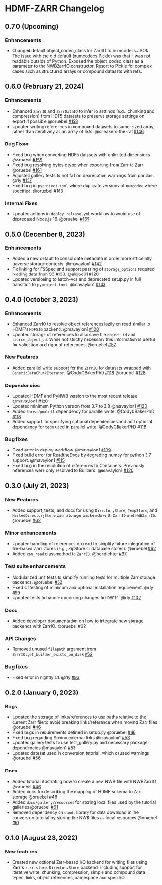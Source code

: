 # HDMF-ZARR Changelog

## 0.7.0 (Upcoming)

### Enhancements

* Changed default object_codec_class for ZarrIO to numcodecs.JSON. The issue with the old default (numcodecs.Pickle) was that it was not readable outside of Python. Exposed the object_codec_class as a parameter to the NWBZarrIO constructor. Resort to Pickle for complex cases such as structured arrays or compound datasets with refs.

## 0.6.0 (February 21, 2024)

### Enhancements
* Enhanced `ZarrIO` and `ZarrDataIO` to infer io settings (e.g., chunking and compression) from HDF5 datasets to preserve storage settings on export if possible @oruebel [#153](https://github.com/hdmf-dev/hdmf-zarr/pull/153)
* Updated writing references in compound datasets to same-sized array, rather than iteratively as an array of lists. @sneakers-the-rat [#146](https://github.com/hdmf-dev/hdmf-zarr/pull/146)

### Bug Fixes
* Fixed bug when converting HDF5 datasets with unlimited dimensions @oruebel [#155](https://github.com/hdmf-dev/hdmf-zarr/pull/155)
* Fixed bug resolving bytes dtype when exporting from Zarr to Zarr @oruebel [#161](https://github.com/hdmf-dev/hdmf-zarr/pull/161)
* Adjusted gallery tests to not fail on deprecation warnings from pandas. @rly [#157](https://github.com/hdmf-dev/hdmf-zarr/pull/157)
* Fixed bug in `pyproject.toml` where duplicate versions of `numcodec` where specified. @oruebel [#163](https://github.com/hdmf-dev/hdmf-zarr/pull/163)

### Internal Fixes
* Updated actions in `deploy_release.yml` workflow to avoid use of deprecated Node.js 16. @oruebel [#165](https://github.com/hdmf-dev/hdmf-zarr/pull/165)


## 0.5.0 (December 8, 2023)

### Enhancements
* Added a new default to consolidate metadata in order more efficeintly traverse storage contents. @mavaylon1 [#142](https://github.com/hdmf-dev/hdmf-zarr/pull/142)
* Fix linking for FSSpec and support passing of `storage_options` required reading data from S3 #138. @alejoe91 [#120](https://github.com/hdmf-dev/hdmf-zarr/pull/138)
* Updated versioning to hatch-vcs and deprecated setup.py in full transition to `pyproject.toml`. @mavaylon1 [#143](https://github.com/hdmf-dev/hdmf-zarr/pull/143)

## 0.4.0 (October 3, 2023)

### Enhancements
* Enhanced ZarrIO to resolve object references lazily on read similar to HDMF's `HDF5IO` backend. @mavaylon1 [#120](https://github.com/hdmf-dev/hdmf-zarr/pull/120)
* Updated storage of references to also save the ``object_id`` and ``source_object_id``. While not strictly necessary this information is useful for validation and rigor of references. @oruebel [#57](https://github.com/hdmf-dev/hdmf-zarr/pull/57)

### New Features
* Added parallel write support for the ``ZarrIO`` for datasets wrapped with ``GenericDataChunkIterator``. @CodyCBakerPhD [#118](https://github.com/hdmf-dev/hdmf-zarr/pull/118) @oruebel [#128](https://github.com/hdmf-dev/hdmf-zarr/pull/128)

### Dependencies
* Updated HDMF and PyNWB version to the most recent release @mavaylon1 [#120](https://github.com/hdmf-dev/hdmf-zarr/pull/120)
* Updated minimum Python version from 3.7 to 3.8 @mavaylon1 [#120](https://github.com/hdmf-dev/hdmf-zarr/pull/120)
* Added ``threadpoolctl`` dependency for parallel write. @CodyCBakerPhD [#118](https://github.com/hdmf-dev/hdmf-zarr/pull/118)
* Added support for specifying optional dependencies and add optional dependency for ``tqdm`` used in parallel write. @CodyCBakerPhD [#118](https://github.com/hdmf-dev/hdmf-zarr/pull/118)

### Bug fixes
* Fixed error in deploy workflow. @mavaylon1 [#109](https://github.com/hdmf-dev/hdmf-zarr/pull/109)
* Fixed build error for ReadtheDocs by degrading numpy for python 3.7 support. @mavaylon1 [#115](https://github.com/hdmf-dev/hdmf-zarr/pull/115)
* Fixed bug in the resolution of references to Containers. Previously references were only resolved to Builders. @mavaylon1 [#120](https://github.com/hdmf-dev/hdmf-zarr/pull/120)


## 0.3.0 (July 21, 2023)

### New Features
* Added support, tests, and docs for using ``DirectoryStore``, ``TempStore``, and
  ``NestedDirectoryStore`` Zarr storage backends with ``ZarrIO`` and ``NWBZarrIO``.
  @oruebel [#62](https://github.com/hdmf-dev/hdmf-zarr/pull/62)

### Minor enhancements
* Updated handling of references on read to simplify future integration of file-based Zarr
  stores (e.g., ZipStore or database stores). @oruebel [#62](https://github.com/hdmf-dev/hdmf-zarr/pull/62)
* Added ``can_read`` classmethod to ``ZarrIO``. @bendichter [#97](https://github.com/hdmf-dev/hdmf-zarr/pull/97)

### Test suite enhancements
* Modularized unit tests to simplify running tests for multiple Zarr storage backends.
  @oruebel [#62](https://github.com/hdmf-dev/hdmf-zarr/pull/62)
* Fixed CI testing of minimum and optional installation requirement. @rly
  [#99](https://github.com/hdmf-dev/hdmf-zarr/pull/99)
* Updated tests to handle upcoming changes to ``HDMFIO``. @rly
  [#102](https://github.com/hdmf-dev/hdmf-zarr/pull/102)


### Docs
* Added developer documentation on how to integrate new storage backends with ZarrIO. @oruebel
  [#62](https://github.com/hdmf-dev/hdmf-zarr/pull/62)

### API Changes
* Removed unused ``filepath`` argument from ``ZarrIO.get_builder_exists_on_disk`` [#62](https://github.com/hdmf-dev/hdmf-zarr/pull/62)

### Bug fixes
* Fixed error in nightly CI. @rly [#93](https://github.com/hdmf-dev/hdmf-zarr/pull/93)

## 0.2.0 (January 6, 2023)

### Bugs
* Updated the storage of links/references to use paths relative to the current Zarr file to avoid breaking
  links/reference when moving Zarr files @oruebel [#46](https://github.com/hdmf-dev/hdmf-zarr/pull/46)
* Fixed bugs in requirements defined in setup.py @oruebel [#46](https://github.com/hdmf-dev/hdmf-zarr/pull/46)
* Fixed bug regarding Sphinx external links @mavaylon1 [#53](https://github.com/hdmf-dev/hdmf-zarr/pull/53)
* Updated gallery tests to use test_gallery.py and necessary package dependencies
  @mavaylon1 [#53](https://github.com/hdmf-dev/hdmf-zarr/pull/53)
* Updated dateset used in conversion tutorial, which caused warnings
  @oruebel [#56](https://github.com/hdmf-dev/hdmf-zarr/pull/56)

### Docs
* Added tutorial illustrating how to create a new NWB file with NWBZarrIO
  @oruebel [#46](https://github.com/hdmf-dev/hdmf-zarr/pull/46)
* Added docs for describing the mapping of HDMF schema to Zarr storage
  @oruebel [#48](https://github.com/hdmf-dev/hdmf-zarr/pull/48)
* Added ``docs/gallery/resources`` for storing local files used by the tutorial galleries
  @oruebel [#61](https://github.com/hdmf-dev/hdmf-zarr/pull/61)
* Removed dependency on ``dandi`` library for data download in the conversion tutorial by storing the NWB files as
  local resources @oruebel [#61](https://github.com/hdmf-dev/hdmf-zarr/pull/61)

## 0.1.0 (August 23, 2022)

### New features

* Created new optional Zarr-based I/O backend for writing files using Zarr's `zarr.store.DirectoryStore` backend,
  including support for iterative write, chunking, compression, simple and compound data types, links, object
  references, namespace and spec I/O.
